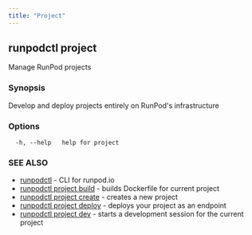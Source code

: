 ```yaml
---
title: "Project"
---
```

## runpodctl project

Manage RunPod projects

### Synopsis

Develop and deploy projects entirely on RunPod's infrastructure

### Options

```
  -h, --help   help for project
```

### SEE ALSO

* [runpodctl](runpodctl.md)	 - CLI for runpod.io
* [runpodctl project build](runpodctl_project_build.md)	 - builds Dockerfile for current project
* [runpodctl project create](runpodctl_project_create.md)	 - creates a new project
* [runpodctl project deploy](runpodctl_project_deploy.md)	 - deploys your project as an endpoint
* [runpodctl project dev](runpodctl_project_dev.md)	 - starts a development session for the current project

